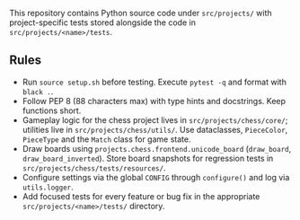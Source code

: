 This repository contains Python source code under `src/projects/` with
project-specific tests stored alongside the code in `src/projects/<name>/tests`.

Rules
-----
- Run `source setup.sh` before testing. Execute `pytest -q` and format with
  `black .`.
- Follow PEP 8 (88 characters max) with type hints and docstrings. Keep
  functions short.
- Gameplay logic for the chess project lives in `src/projects/chess/core/`;
  utilities live in `src/projects/chess/utils/`. Use dataclasses, `PieceColor`,
  `PieceType` and the `Match` class for game state.
- Draw boards using `projects.chess.frontend.unicode_board` (`draw_board`,
  `draw_board_inverted`). Store board snapshots for regression tests in
  `src/projects/chess/tests/resources/`.
- Configure settings via the global `CONFIG` through `configure()` and log via
  `utils.logger`.
- Add focused tests for every feature or bug fix in the appropriate
  `src/projects/<name>/tests/` directory.
